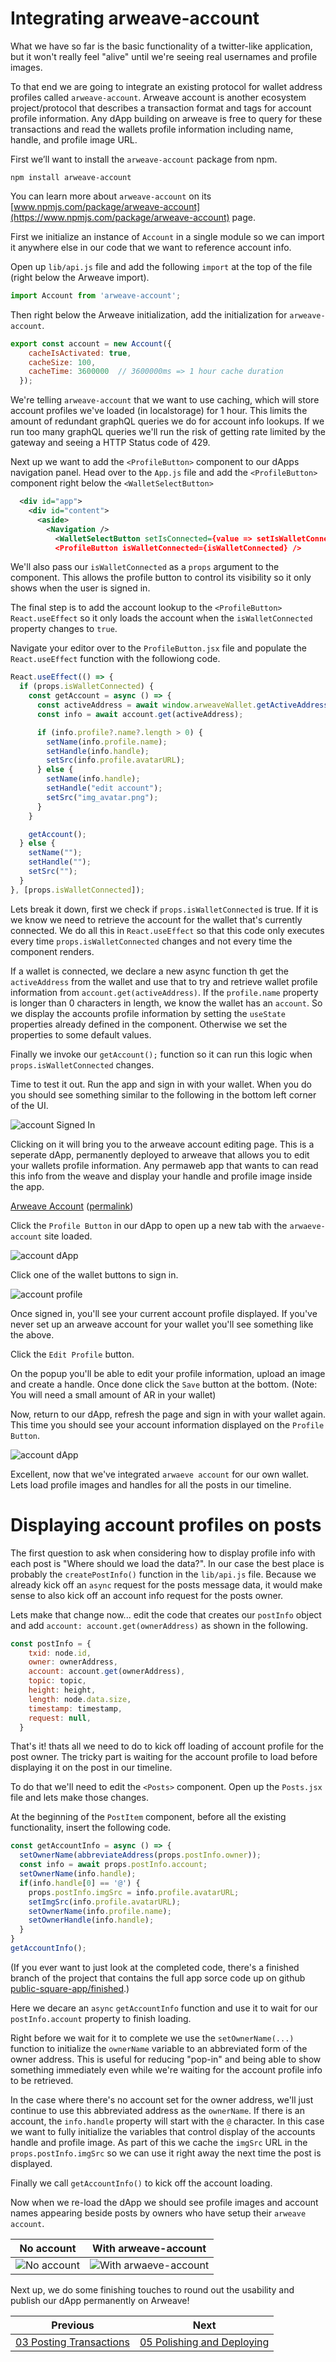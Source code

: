 # Integrating arweave-account
What we have so far is the basic functionality of a twitter-like application, but it won't really feel "alive" until we're seeing real usernames and profile images.

To that end we are going to integrate an existing protocol for wallet address profiles called `arweave-account`. Arweave account is another ecosystem project/protocol that describes a transaction format and tags for account profile information. Any dApp building on arweave is free to query for these transactions and read the wallets profile information including name, handle, and profile image URL.

First we’ll want to install the `arweave-account` package from npm.
```
npm install arweave-account
```

You can learn more about `arweave-account` on its [www.npmjs.com/package/arweave-account](https://www.npmjs.com/package/arweave-account) page.

First we initialize an instance of `Account` in a single module so we can import it anywhere else in our code that we want to reference account info.

Open up `lib/api.js` file and add the following `import` at the top of the file (right below the Arweave import).

```js
import Account from 'arweave-account';
```

Then right below the Arweave initialization, add the initialization for `arweave-account`.

```js
export const account = new Account({
    cacheIsActivated: true,
    cacheSize: 100,
    cacheTime: 3600000  // 3600000ms => 1 hour cache duration
  });
```
We're telling `arweave-account` that we want to use caching, which will store account profiles we've loaded (in localstorage) for 1 hour. This limits the amount of redundant graphQL queries we do for account info lookups. If we run too many graphQL queries we'll run the risk of getting rate limited by the gateway and seeing a HTTP Status code of 429.

Next up we want to add the `<ProfileButton>` component to our dApps navigation panel. Head over to the `App.js` file and add the `<ProfileButton>` component right below the `<WalletSelectButton>`

```xml
  <div id="app">
    <div id="content">
      <aside>
        <Navigation />
          <WalletSelectButton setIsConnected={value => setIsWalletConnected(value)} />
          <ProfileButton isWalletConnected={isWalletConnected} />
```
We'll also pass our `isWalletConnected` as a `props` argument to the component. This allows the profile button to control its visibility so it only shows when the user is signed in.

The final step is to add the account lookup to the `<ProfileButton>` `React.useEffect` so it only loads the account when the `isWalletConnected` property changes to `true`.

Navigate your editor over to the `ProfileButton.jsx` file and populate the `React.useEffect` function with the followiong code.

```js
React.useEffect(() => {
  if (props.isWalletConnected) {
    const getAccount = async () => {
      const activeAddress = await window.arweaveWallet.getActiveAddress();
      const info = await account.get(activeAddress);

      if (info.profile?.name?.length > 0) {
        setName(info.profile.name);
        setHandle(info.handle);
        setSrc(info.profile.avatarURL);
      } else {
        setName(info.handle);
        setHandle("edit account");
        setSrc("img_avatar.png");
      }
    }

    getAccount();
  } else {
    setName("");
    setHandle("");
    setSrc("");
  }
}, [props.isWalletConnected]);
```

Lets break it down, first we check if `props.isWalletConnected` is true. If it is we know we need to retrieve the account for the wallet that's currently connected. We do all this in `React.useEffect` so that this code only executes every time `props.isWalletConnected` changes and not every time the component renders.

If a wallet is connected, we declare a new async function th get the `activeAddress` from the wallet  and use that to try and retrieve wallet profile information from `account.get(activeAddress)`. If the `profile.name` property is longer than 0 characters in length, we know the wallet has an `account`. So we display the accounts profile information by setting the `useState` properties already defined in the component. Otherwise we set the properties to some default values.

Finally we invoke our `getAccount();` function so it can run this logic when `props.isWalletConnected` changes. 

Time to test it out. Run the app and sign in with your wallet. When you do you should see something similar to the following in the bottom left corner of the UI.

![account Signed In](images/image26.png)

Clicking on it will bring you to the arweave account editing page. This is a seperate dApp, permanently deployed to arweave that allows you to edit your wallets profile information. Any permaweb app that wants to can read this info from the weave and display your handle and profile image inside the app.

[Arweave Account](https://acount.metaweave.xyz) ([permalink](arweave.net/BYn976Gt4S4u-Kn7D0QxFLGlbko2GbHdJPVkZ_o2uGU))

Click the `Profile Button` in our dApp to open up a new tab with the `arwaeve-account` site loaded.

![account dApp](images/image27.png)

Click one of the wallet buttons to sign in.

![account profile](images/image28.png)

Once signed in, you'll see your current account profile displayed. If you've never set up an arweave account for your wallet you'll see something like the above.

Click the `Edit Profile` button.

On the popup you'll be able to edit your profile information, upload an image and create a handle. Once done click the `Save` button at the bottom. (Note: You will need a small amount of AR in your wallet)

Now, return to our dApp, refresh the page and sign in with your wallet again. This time you should see your account information displayed on the `Profile Button`.

![account dApp](images/image29.png)

Excellent, now that we've integrated `arwaeve account` for our own wallet. Lets load profile images and handles for all the posts in our timeline.

# Displaying account profiles on posts

The first question to ask when considering how to display profile info with each post is "Where should we load the data?". In our case the best place is probably the `createPostInfo()` function in the `lib/api.js` file. Because we already kick off an `async` request for the posts message data, it would make sense to also kick off an account info request for the posts owner.

Lets make that change now... edit the code that creates our `postInfo` object and add `account: account.get(ownerAddress)` as shown in the following.

```js
const postInfo = {
    txid: node.id,
    owner: ownerAddress,
    account: account.get(ownerAddress),
    topic: topic,
    height: height,
    length: node.data.size,
    timestamp: timestamp,
    request: null,
  }
```

That's it! thats all we need to do to kick off loading of account profile for the post owner. The tricky part is waiting for the account profile to load before displaying it on the post in our timeline.

To do that we'll need to edit the `<Posts>` component. Open up the `Posts.jsx` file and lets make those changes.

At the beginning of the `PostItem` component, before all the existing functionality, insert the following code.

```js
const getAccountInfo = async () => {
  setOwnerName(abbreviateAddress(props.postInfo.owner));
  const info = await props.postInfo.account;
  setOwnerName(info.handle);
  if(info.handle[0] == '@') {
    props.postInfo.imgSrc = info.profile.avatarURL;
    setImgSrc(info.profile.avatarURL);
    setOwnerName(info.profile.name);
    setOwnerHandle(info.handle);
  } 
}
getAccountInfo();
```
(If you ever want to just look at the completed code, there's a finished branch of the project that contains the full app sorce code  up on github  [public-square-app/finished](https://github.com/DanMacDonald/public-square-app/tree/finished).)


Here we decare an `async` `getAccountInfo` function and use it to wait for our `postInfo.account` property to finish loading.

Right before we wait for it to complete we use the `setOwnerName(...)` function to initialize the `ownerName` variable to an abbreviated form of the owner address. This is useful for reducing "pop-in" and being able to show something immediately even while we're waiting for the account profile info to be retrieved.

In the case where there's no account set for the owner address, we'll just continue to use this abbreviated address as the `ownerName`. If there is an account, the `info.handle` property will start with the `@` character. In this case we want to fully initialize the variables that control display of the accounts handle and profile image. As part of this we cache the `imgSrc` URL in the `props.postInfo.imgSrc` so we can use it right away the next time the post is displayed.

Finally we call `getAccountInfo()` to kick off the account loading. 

Now when we re-load the dApp we should see profile images and account names appearing beside posts by owners who have setup their `arweave account`.


| No account | With arweave-account|
|--------|------|
|![No account](images/image30.png)|![With arwaeve-account](images/image31.png)|

Next up, we do some finishing touches to round out the usability and publish our dApp permanently on Arweave!


| Previous | Next |
| -- | -- |
| [03 Posting Transactions](03-PostingTransactions.md)| [05 Polishing and Deploying](05-PolishingAndDeploying.md#polishing-and-deploying)
